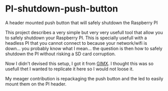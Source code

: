 # PI-shutdown-push-button
A header mounted push button that will safely shutdown the Raspberry PI

This project describes a very simple but very very usefull tool that allow you to safely shutdown your Raspberry PI. This is specially usefull with a headless PI that you cannot connect to because your network/wifi is down... you probably know what I mean... the question is then how to safely shutdown the PI without risking a SD card corruption. 

Now I didn't devised this setup, I got it from [GIMX](https://gimx.fr/wiki/index.php?title=RPi#Autostart_GIMX_at_boot_without_GUI). I thought this was so usefull thet I wanted to replicate it here so I would not loose it. 

My meager contribution is repackaging the push button and the led to easily mount them on the PI header.



